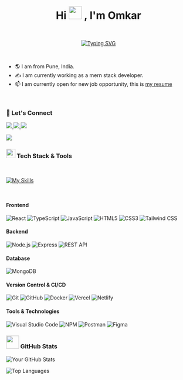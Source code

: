 <h1 align="center">Hi <img src="https://media.giphy.com/media/hvRJCLFzcasrR4ia7z/giphy.gif" width="35"> , I'm Omkar</h1>

<br>

<p align="center">
 <a href="https://git.io/typing-svg"><img src="https://readme-typing-svg.herokuapp.com?font=Outfit&weight=600&size=24&pause=1000&center=true&random=true&width=435&lines=A+passionate+Engineer+from+India;Web+Developer;Full+Stack+Developer" alt="Typing SVG" /></a>
</p>

<br>

- 🌎 I am from Pune, India. 
- ✍ I am currently working as a mern stack developer.
- 📫 I am currently open for new job opportunity, this is [my resume](https://omkarmali.tiiny.site/)

<br>

### 💬 Let's Connect

  <a href="mailto:omkarmali1215@gmail.com">
    <img src="https://skillicons.dev/icons?i=gmail" />
  </a>
    <a href="#">
    <img src="https://skillicons.dev/icons?i=linkedin" />
  </a>  <a href="#">
    <img src="https://skillicons.dev/icons?i=twitter" />
  </a>

<br>

<img src="https://user-images.githubusercontent.com/73097560/115834477-dbab4500-a447-11eb-908a-139a6edaec5c.gif"><br>

### <img src="https://media2.giphy.com/media/QssGEmpkyEOhBCb7e1/giphy.gif?cid=ecf05e47a0n3gi1bfqntqmob8g9aid1oyj2wr3ds3mg700bl&rid=giphy.gif" width ="25"> Tech Stack & Tools

<br>

<p align="center">
 
[![My Skills](https://skillicons.dev/icons?i=html,css,js,react,nodejs,express,mongo,typescript,tailwind,git,github,postman,vite,vscode)](https://skillicons.dev)</p>
<br>

#### **Frontend**
![React](https://img.shields.io/badge/React-20232A?style=for-the-badge&logo=react&logoColor=61DAFB)
![TypeScript](https://img.shields.io/badge/TypeScript-007ACC?style=for-the-badge&logo=typescript&logoColor=white)
![JavaScript](https://img.shields.io/badge/JavaScript-F7DF1E?style=for-the-badge&logo=javascript&logoColor=black)
![HTML5](https://img.shields.io/badge/HTML5-E34F26?style=for-the-badge&logo=html5&logoColor=white)
![CSS3](https://img.shields.io/badge/CSS3-1572B6?style=for-the-badge&logo=css3&logoColor=white)
![Tailwind CSS](https://img.shields.io/badge/Tailwind_CSS-38B2AC?style=for-the-badge&logo=tailwind-css&logoColor=white)

#### **Backend**
![Node.js](https://img.shields.io/badge/Node.js-339933?style=for-the-badge&logo=node-dot-js&logoColor=white)
![Express](https://img.shields.io/badge/Express-000000?style=for-the-badge&logo=express&logoColor=white)
![REST API](https://img.shields.io/badge/REST_API-4EA94B?style=for-the-badge&logo=fastapi&logoColor=white)

#### **Database**
![MongoDB](https://img.shields.io/badge/MongoDB-47A248?style=for-the-badge&logo=mongodb&logoColor=white)

<!-- #### **Testing**
![Jest](https://img.shields.io/badge/Jest-C21325?style=for-the-badge&logo=jest&logoColor=white)
![Mocha](https://img.shields.io/badge/Mocha-8D6748?style=for-the-badge&logo=mocha&logoColor=white)
![Chai](https://img.shields.io/badge/Chai-A30701?style=for-the-badge&logo=chai&logoColor=white) -->

#### **Version Control & CI/CD**
![Git](https://img.shields.io/badge/Git-F05032?style=for-the-badge&logo=git&logoColor=white)
![GitHub](https://img.shields.io/badge/GitHub-181717?style=for-the-badge&logo=github&logoColor=white)
![Docker](https://img.shields.io/badge/Docker-2496ED?style=for-the-badge&logo=docker&logoColor=white)
![Vercel](https://img.shields.io/badge/Vercel-000000?style=for-the-badge&logo=vercel&logoColor=white)
![Netlify](https://img.shields.io/badge/Netlify-00C7B7?style=for-the-badge&logo=netlify&logoColor=white)

#### **Tools & Technologies**
![Visual Studio Code](https://img.shields.io/badge/Visual_Studio_Code-0078D4?style=for-the-badge&logo=visual-studio-code&logoColor=white)
![NPM](https://img.shields.io/badge/NPM-CB3837?style=for-the-badge&logo=npm&logoColor=white)
![Postman](https://img.shields.io/badge/Postman-FF6C37?style=for-the-badge&logo=postman&logoColor=white)
![Figma](https://img.shields.io/badge/Figma-F24E1E?style=for-the-badge&logo=figma&logoColor=white)




### <img src="https://media.giphy.com/media/iY8CRBdQXODJSCERIr/giphy.gif" width="35"> GitHub Stats
![Your GitHub Stats](https://github-readme-stats.vercel.app/api?username=omkarmaliGit&show_icons=true&theme=radical)

![Top Languages](https://github-readme-stats.vercel.app/api/top-langs/?username=omkarmaliGit&layout=compact&theme=radical)


